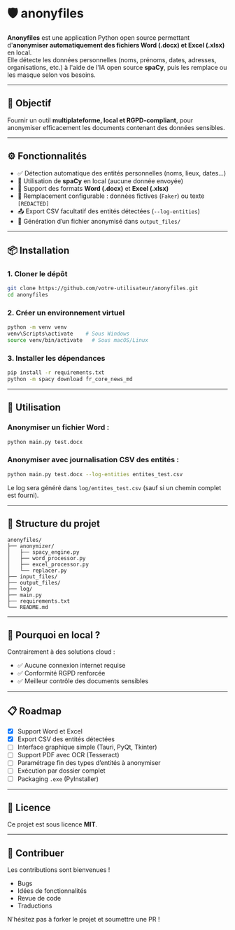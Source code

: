 # 🛡️ anonyfiles

**Anonyfiles** est une application Python open source permettant d'**anonymiser automatiquement des fichiers Word (.docx) et Excel (.xlsx)** en local.  
Elle détecte les données personnelles (noms, prénoms, dates, adresses, organisations, etc.) à l'aide de l'IA open source **spaCy**, puis les remplace ou les masque selon vos besoins.

---

## 🎯 Objectif

Fournir un outil **multiplateforme, local et RGPD-compliant**, pour anonymiser efficacement les documents contenant des données sensibles.

---

## ⚙️ Fonctionnalités

- ✅ Détection automatique des entités personnelles (noms, lieux, dates…)
- 🧠 Utilisation de **spaCy** en local (aucune donnée envoyée)
- 📄 Support des formats **Word (.docx)** et **Excel (.xlsx)**
- 🔁 Remplacement configurable : données fictives (`Faker`) ou texte `[REDACTED]`
- 📤 Export CSV facultatif des entités détectées (`--log-entities`)
- 💾 Génération d’un fichier anonymisé dans `output_files/`

---

## 📦 Installation

### 1. Cloner le dépôt

```bash
git clone https://github.com/votre-utilisateur/anonyfiles.git
cd anonyfiles
```

### 2. Créer un environnement virtuel

```bash
python -m venv venv
venv\Scripts\activate    # Sous Windows
source venv/bin/activate   # Sous macOS/Linux
```

### 3. Installer les dépendances

```bash
pip install -r requirements.txt
python -m spacy download fr_core_news_md
```

---

## 🚀 Utilisation

### Anonymiser un fichier Word :

```bash
python main.py test.docx
```

### Anonymiser avec journalisation CSV des entités :

```bash
python main.py test.docx --log-entities entites_test.csv
```

Le log sera généré dans `log/entites_test.csv` (sauf si un chemin complet est fourni).

---

## 📁 Structure du projet

```
anonyfiles/
├── anonymizer/
│   ├── spacy_engine.py
│   ├── word_processor.py
│   ├── excel_processor.py
│   └── replacer.py
├── input_files/
├── output_files/
├── log/
├── main.py
├── requirements.txt
└── README.md
```

---

## 🔐 Pourquoi en local ?

Contrairement à des solutions cloud :
- ✅ Aucune connexion internet requise
- ✅ Conformité RGPD renforcée
- ✅ Meilleur contrôle des documents sensibles

---

## 📋 Roadmap

- [x] Support Word et Excel
- [x] Export CSV des entités détectées
- [ ] Interface graphique simple (Tauri, PyQt, Tkinter)
- [ ] Support PDF avec OCR (Tesseract)
- [ ] Paramétrage fin des types d’entités à anonymiser
- [ ] Exécution par dossier complet
- [ ] Packaging `.exe` (PyInstaller)

---

## 📄 Licence

Ce projet est sous licence **MIT**.

---

## 🤝 Contribuer

Les contributions sont bienvenues !
- Bugs
- Idées de fonctionnalités
- Revue de code
- Traductions

N'hésitez pas à forker le projet et soumettre une PR !

